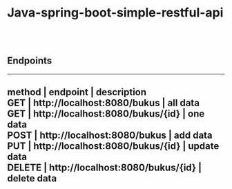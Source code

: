 # Java-spring-boot-simple-restful-api
<br><br>

## Endpoints<br>
----------------------------------------------------------------------
method  |              endpoint                |       description <br>
GET     |  http://localhost:8080/bukus         |       all data <br>
GET     |  http://localhost:8080/bukus/{id}    |       one data <br>
POST    |  http://localhost:8080/bukus         |       add data <br>
PUT     |  http://localhost:8080/bukus/{id}    |       update data <br>
DELETE  |  http://localhost:8080/bukus/{id}    |       delete data <br>
----------------------------------------------------------------------
